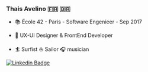 ### Thais Avelino  :fr: 🇧🇷 

- :books: École 42 - Paris - Software Engenieer - Sep 2017

- 🦄 UX-UI Designer & FrontEnd Developer

- :surfer: Surfist :sailboat: Sailor :headphones: musician


[![Linkedin Badge](https://img.shields.io/badge/LinkedIn-0077B5?style=for-the-badge&logo=linkedin&logoColor=white&link=https://www.linkedin.com/in/thaisavelino/)](https://www.linkedin.com/in/thaisavelino/)

